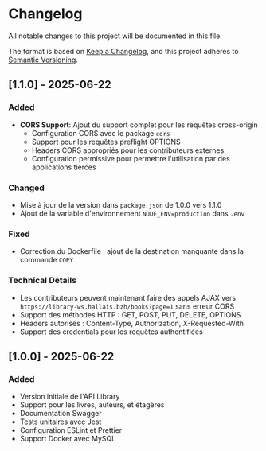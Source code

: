 # Changelog

All notable changes to this project will be documented in this file.

The format is based on [Keep a Changelog](https://keepachangelog.com/en/1.0.0/),
and this project adheres to [Semantic Versioning](https://semver.org/spec/v2.0.0.html).

## [1.1.0] - 2025-06-22

### Added

- **CORS Support**: Ajout du support complet pour les requêtes cross-origin
    - Configuration CORS avec le package `cors`
    - Support pour les requêtes preflight OPTIONS
    - Headers CORS appropriés pour les contributeurs externes
    - Configuration permissive pour permettre l'utilisation par des applications tierces

### Changed

- Mise à jour de la version dans `package.json` de 1.0.0 vers 1.1.0
- Ajout de la variable d'environnement `NODE_ENV=production` dans `.env`

### Fixed

- Correction du Dockerfile : ajout de la destination manquante dans la commande `COPY`

### Technical Details

- Les contributeurs peuvent maintenant faire des appels AJAX vers `https://library-ws.hallais.bzh/books?page=1` sans erreur CORS
- Support des méthodes HTTP : GET, POST, PUT, DELETE, OPTIONS
- Headers autorisés : Content-Type, Authorization, X-Requested-With
- Support des credentials pour les requêtes authentifiées

## [1.0.0] - 2025-06-22

### Added

- Version initiale de l'API Library
- Support pour les livres, auteurs, et étagères
- Documentation Swagger
- Tests unitaires avec Jest
- Configuration ESLint et Prettier
- Support Docker avec MySQL
